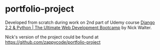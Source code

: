 # portfolio-project

Developed from scratch during work on 2nd part of Udemy course [Django 2.2 & Python | The Ultimate Web Development Bootcamp](https://www.udemy.com/the-ultimate-beginners-guide-to-django-django-2-python-web-dev-website/) by Nick Walter.

Nick's version of the project could be found at https://github.com/zappycode/portfolio-project
